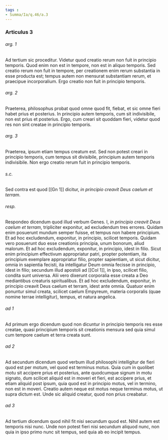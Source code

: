 ```yaml
---
tags : 
- Summa/Ia/q.46/a.3
---
```


### Articulus 3

###### arg. 1
Ad tertium sic proceditur. Videtur quod creatio rerum non fuit in principio temporis. Quod enim non est in tempore, non est in aliquo temporis. Sed creatio rerum non fuit in tempore, per creationem enim rerum substantia in esse producta est; tempus autem non mensurat substantiam rerum, et praecipue incorporalium. Ergo creatio non fuit in principio temporis.

###### arg. 2
Praeterea, philosophus probat quod omne quod fit, fiebat, et sic omne fieri habet prius et posterius. In principio autem temporis, cum sit indivisibile, non est prius et posterius. Ergo, cum creari sit quoddam fieri, videtur quod res non sint creatae in principio temporis.

###### arg. 3
Praeterea, ipsum etiam tempus creatum est. Sed non potest creari in principio temporis, cum tempus sit divisibile, principium autem temporis indivisibile. Non ergo creatio rerum fuit in principio temporis.

###### s.c.
Sed contra est quod [[Gn 1]] dicitur, *in principio creavit Deus caelum et terram*.

###### resp.
Respondeo dicendum quod illud verbum Genes. I, *in principio creavit Deus caelum et terram*, tripliciter exponitur, ad excludendum tres errores. Quidam enim posuerunt mundum semper fuisse, et tempus non habere principium. Et ad hoc excludendum, exponitur, in principio, scilicet temporis. Quidam vero posuerunt duo esse creationis principia, unum bonorum, aliud malorum. Et ad hoc excludendum, exponitur, in principio, idest in filio. Sicut enim principium effectivum appropriatur patri, propter potentiam, ita principium exemplare appropriatur filio, propter sapientiam, ut sicut dicitur, omnia in sapientia fecisti, ita intelligatur Deum omnia fecisse in principio, idest in filio; secundum illud apostoli ad [[Col 1]], in ipso, scilicet filio, condita sunt universa. Alii vero dixerunt corporalia esse creata a Deo mediantibus creaturis spiritualibus. Et ad hoc excludendum, exponitur, in principio creavit Deus caelum et terram, idest ante omnia. Quatuor enim ponuntur simul creata, scilicet caelum Empyreum, materia corporalis (quae nomine terrae intelligitur), tempus, et natura angelica.

###### ad 1
Ad primum ergo dicendum quod non dicuntur in principio temporis res esse creatae, quasi principium temporis sit creationis mensura sed quia simul cum tempore caelum et terra creata sunt.

###### ad 2
Ad secundum dicendum quod verbum illud philosophi intelligitur de fieri quod est per motum, vel quod est terminus motus. Quia cum in quolibet motu sit accipere prius et posterius, ante quodcumque signum in motu signato, dum scilicet aliquid est in moveri et fieri, est accipere prius, et etiam aliquid post ipsum, quia quod est in principio motus, vel in termino, non est in moveri. Creatio autem neque est motus neque terminus motus, ut supra dictum est. Unde sic aliquid creatur, quod non prius creabatur.

###### ad 3
Ad tertium dicendum quod nihil fit nisi secundum quod est. Nihil autem est temporis nisi nunc. Unde non potest fieri nisi secundum aliquod nunc, non quia in ipso primo nunc sit tempus, sed quia ab eo incipit tempus.

